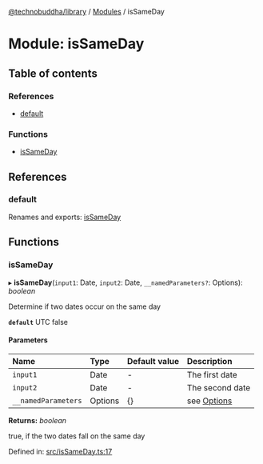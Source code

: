 [@technobuddha/library](../..) / [Modules](../Modules.md) / isSameDay

# Module: isSameDay

## Table of contents

### References

- [default](issameday.md#default)

### Functions

- [isSameDay](issameday.md#issameday)

## References

### default

Renames and exports: [isSameDay](issameday.md#issameday)

## Functions

### isSameDay

▸ **isSameDay**(`input1`: Date, `input2`: Date, `__namedParameters?`: Options): *boolean*

Determine if two dates occur on the same day

**`default`** UTC false

#### Parameters

| Name | Type | Default value | Description |
| :------ | :------ | :------ | :------ |
| `input1` | Date | - | The first date |
| `input2` | Date | - | The second date |
| `__namedParameters` | Options | {} | see [Options](almostequals.md#options) |

**Returns:** *boolean*

true, if the two dates fall on the same day

Defined in: [src/isSameDay.ts:17](../src/isSameDay.ts#L17)
